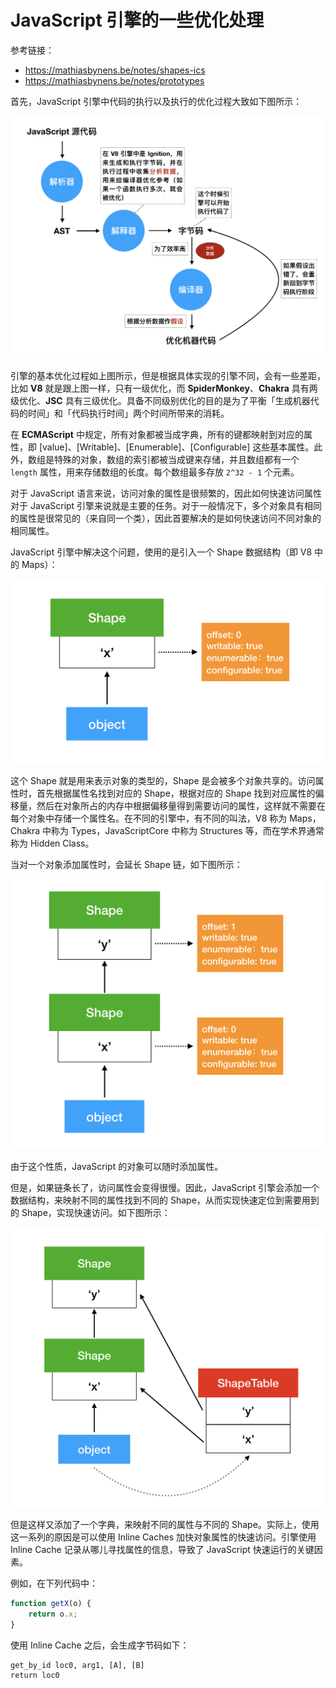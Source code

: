 # JavaScript 引擎的一些优化处理

参考链接：
* <https://mathiasbynens.be/notes/shapes-ics>
* <https://mathiasbynens.be/notes/prototypes>

首先，JavaScript 引擎中代码的执行以及执行的优化过程大致如下图所示：

<img src="./img/exe_progress.png" width="600px">

引擎的基本优化过程如上图所示，但是根据具体实现的引擎不同，会有一些差距，比如 **V8** 就是跟上图一样，只有一级优化，而 **SpiderMonkey**、**Chakra** 具有两级优化、**JSC** 具有三级优化。具备不同级别优化的目的是为了平衡「生成机器代码的时间」和「代码执行时间」两个时间所带来的消耗。

在 **ECMAScript** 中规定，所有对象都被当成字典，所有的键都映射到对应的属性，即 \[value\]、\[Writable\]、\[Enumerable\]、\[Configurable\] 这些基本属性。此外，数组是特殊的对象，数组的索引都被当成键来存储，并且数组都有一个 `length` 属性，用来存储数组的长度。每个数组最多存放 `2^32 - 1` 个元素。

对于 JavaScript 语言来说，访问对象的属性是很频繁的，因此如何快速访问属性对于 JavaScript 引擎来说就是主要的任务。对于一般情况下，多个对象具有相同的属性是很常见的（来自同一个类），因此首要解决的是如何快速访问不同对象的相同属性。

JavaScript 引擎中解决这个问题，使用的是引入一个 Shape 数据结构（即 V8 中的 Maps）：

<img src="./img/shapes.png" width="600px">

这个 Shape 就是用来表示对象的类型的，Shape 是会被多个对象共享的。访问属性时，首先根据属性名找到对应的 Shape，根据对应的 Shape 找到对应属性的偏移量，然后在对象所占的内存中根据偏移量得到需要访问的属性，这样就不需要在每个对象中存储一个属性名。在不同的引擎中，有不同的叫法，V8 称为 Maps，Chakra 中称为 Types，JavaScriptCore 中称为 Structures 等，而在学术界通常称为 Hidden Class。

当对一个对象添加属性时，会延长 Shape 链，如下图所示：

<img src="./img/shape_link.png" width="600px">

由于这个性质，JavaScript 的对象可以随时添加属性。

但是，如果链条长了，访问属性会变得很慢。因此，JavaScript 引擎会添加一个数据结构，来映射不同的属性找到不同的 Shape，从而实现快速定位到需要用到的 Shape，实现快速访问。如下图所示：

<img src="./img/shape_link_long.png" width="600px">

但是这样又添加了一个字典，来映射不同的属性与不同的 Shape。实际上，使用这一系列的原因是可以使用 Inline Caches 加快对象属性的快速访问。引擎使用 Inline Cache 记录从哪儿寻找属性的信息，导致了 JavaScript 快速运行的关键因素。

例如，在下列代码中：

```javascript
function getX(o) {
    return o.x;
}
```

使用 Inline Cache 之后，会生成字节码如下：

```
get_by_id loc0, arg1, [A], [B]
return loc0
```
